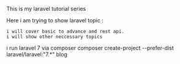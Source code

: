 This is my laravel tutorial series

Here i am trying to show laravel topic :

    i will cover basic to advance and rest api.
    i will show other neccessary topics
    
 i run laravel 7 via composer
 composer create-project --prefer-dist laravel/laravel:"7.*" blog
   